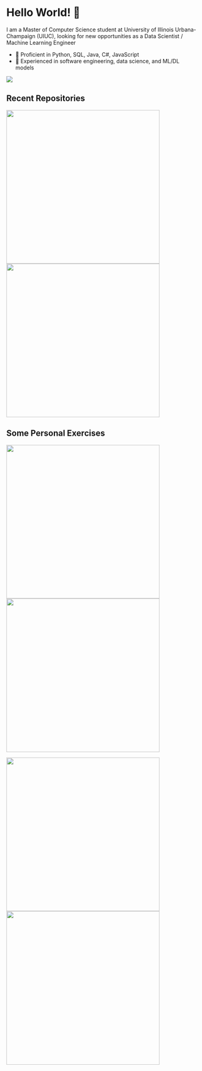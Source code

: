 # Hello World! 👋

I am a Master of Computer Science student at University of Illinois Urbana-Champaign (UIUC), looking for new opportunities as a Data Scientist / Machine Learning Engineer

- 🔭 Proficient in Python, SQL, Java, C#, JavaScript
- 🔭 Experienced in software engineering, data science, and ML/DL models

[<img src="https://img.shields.io/badge/linkedin-%230077B5.svg?&style=for-the-badge&logo=linkedin&logoColor=white">](https://www.linkedin.com/in/randolph-zhao)

## Recent Repositories

<p float="left">
  <a href="https://github.com/vanity-lost/Job-Jedi">
    <img align="center" src="https://github-readme-stats.vercel.app/api/pin/?username=vanity-lost&repo=Job-Jedi&title_color=ffffff&text_color=c9cacc&icon_color=2bbc8a&bg_color=1d1f21" width=400/>
  </a>
  <a href="https://github.com/vanity-lost/CAMELOT-Reproduction">
    <img align="center" src="https://github-readme-stats.vercel.app/api/pin/?username=vanity-lost&repo=CAMELOT-Reproduction&title_color=ffffff&text_color=c9cacc&icon_color=2bbc8a&bg_color=1d1f21" width=400/>
  </a>
</p>

## Some Personal Exercises

<p float="left">
  <a href="https://github.com/vanity-lost/academic_projects">
    <img align="center" src="https://github-readme-stats.vercel.app/api/pin/?username=vanity-lost&repo=academic_projects&title_color=ffffff&text_color=c9cacc&icon_color=2bbc8a&bg_color=1d1f21" width=400/>
  </a>
  <a href="https://github.com/vanity-lost/Data-Science">
    <img align="center" src="https://github-readme-stats.vercel.app/api/pin/?username=vanity-lost&repo=Data-Science&title_color=ffffff&text_color=c9cacc&icon_color=2bbc8a&bg_color=1d1f21" width=400/>
  </a>
</p>
<p float="left">
  <a href="https://github.com/vanity-lost/data-science-portfolio">
    <img src="https://github-readme-stats.vercel.app/api/pin/?username=vanity-lost&repo=data-science-portfolio&title_color=ffffff&text_color=c9cacc&icon_color=2bbc8a&bg_color=1d1f21" width=400/>
  </a>
  <a href="https://github.com/vanity-lost/my_interested_projects">
    <img src="https://github-readme-stats.vercel.app/api/pin/?username=vanity-lost&repo=my_interested_projects&title_color=ffffff&text_color=c9cacc&icon_color=2bbc8a&bg_color=1d1f21" width=400/>
  </a>
</p>

